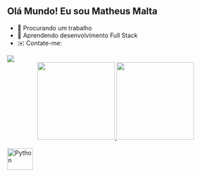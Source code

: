 ## Olá Mundo! Eu sou Matheus Malta

- 🔭 Procurando um trabalho
- 🌱 Aprendendo desenvolvimento Full Stack
- ✉️ Contate-me:
<div> <a href = "mailto:matheusmalta.trabalho@gmail.com"><img src="https://img.shields.io/badge/-Gmail-%23333?style=for-the-badge&logo=gmail&logoColor=white" target="_blank"></a> </div>

<div align="center">
  <a href="https://github.com/matheusmalt">
  <img height="180em" src="https://github-readme-stats.vercel.app/api?username=matheusmalt&show_icons=true&theme=dark&include_all_commits=true&count_private=true"/>
  <img height="180em" src="https://github-readme-stats.vercel.app/api/top-langs/?username=matheusmalt&layout=compact&langs_count=7&theme=dark"/>
</div>
</div>
<div style="display: inline_block"><br>
  <img src="https://cdn.jsdelivr.net/gh/devicons/devicon/icons/python/python-plain-wordmark.svg" align="center" alt="Python" height="50" width="60">
</div>
